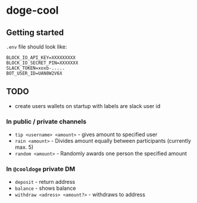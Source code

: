 # doge-cool

## Getting started

`.env` file should look like:

```
BLOCK_IO_API_KEY=XXXXXXXXX
BLOCK_IO_SECRET_PIN=XXXXXXX
SLACK_TOKEN=xoxb-.....
BOT_USER_ID=UAN8W2V6X
```

## TODO

- create users wallets on startup with labels are slack user id

### In public / private channels

- `tip <username> <amount>` - gives amount to specified user
- `rain <amount>` - Divides amount equally between participants (currently max. 5)
- `random <amount>` - Randomly awards one person the specified amount

### In `@cooldoge` private DM

- `deposit` - return address
- `balance` - shows balance
- `withdraw <adress> <amount?>` - withdraws to address
